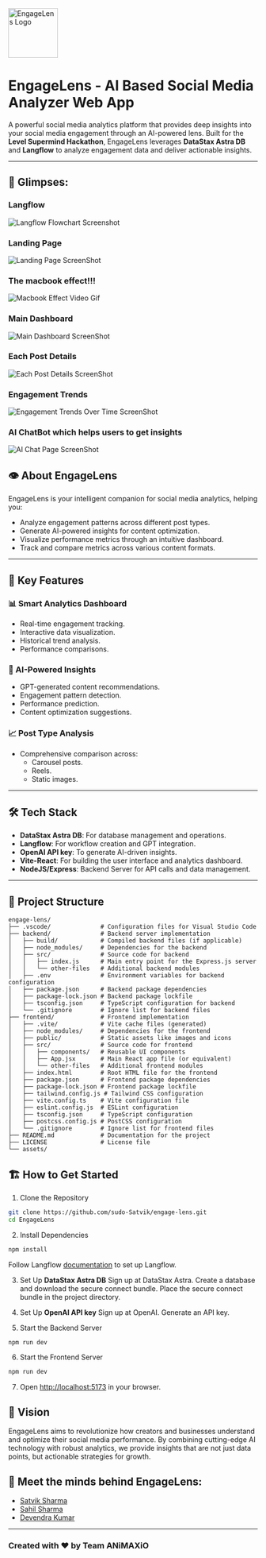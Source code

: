 <img src="./frontend/src/assets/logo-light.png" alt="EngageLens Logo" width="100px">


# EngageLens - AI Based Social Media Analyzer Web App

A powerful social media analytics platform that provides deep insights into your social media engagement through an AI-powered lens. Built for the **Level Supermind Hackathon**, EngageLens leverages **DataStax Astra DB** and **Langflow** to analyze engagement data and deliver actionable insights.  

---

## 📸 Glimpses:

### Langflow
![Langflow Flowchart Screenshot](/assets/langflow.png)

### Landing Page
![Landing Page ScreenShot](/assets/landing-page.png)

### The macbook effect!!!
![Macbook Effect Video Gif](/assets/macbook-effect.gif)

### Main Dashboard
![Main Dashboard ScreenShot](/assets/main-dashboard.png)

### Each Post Details
![Each Post Details ScreenShot](/assets/each-post-detail.png)

### Engagement Trends 
![Engagement Trends Over Time ScreenShot](/assets/engagement-trends.png)

### AI ChatBot which helps users to get insights
![AI Chat Page ScreenShot](/assets/ai-chat.png)

## 👁️ About EngageLens  

EngageLens is your intelligent companion for social media analytics, helping you:  
- Analyze engagement patterns across different post types.  
- Generate AI-powered insights for content optimization.  
- Visualize performance metrics through an intuitive dashboard.  
- Track and compare metrics across various content formats.  

---

## 🌟 Key Features  

### **📊 Smart Analytics Dashboard**  
- Real-time engagement tracking.  
- Interactive data visualization.  
- Historical trend analysis.  
- Performance comparisons.  

### **🤖 AI-Powered Insights**  
- GPT-generated content recommendations.  
- Engagement pattern detection.  
- Performance prediction.  
- Content optimization suggestions.  

### **📈 Post Type Analysis**  
- Comprehensive comparison across:  
  - Carousel posts.  
  - Reels.  
  - Static images.  

---

## 🛠️ Tech Stack  

- **DataStax Astra DB**: For database management and operations.  
- **Langflow**: For workflow creation and GPT integration.  
- **OpenAI API key**: To generate AI-driven insights.  
- **Vite-React**: For building the user interface and analytics dashboard.
- **NodeJS/Express**: Backend Server for API calls and data management.  

---

## 📂 Project Structure  

```plaintext
engage-lens/
├── .vscode/              # Configuration files for Visual Studio Code
├── backend/              # Backend server implementation
│   ├── build/            # Compiled backend files (if applicable)
│   ├── node_modules/     # Dependencies for the backend
│   ├── src/              # Source code for backend
│   │   ├── index.js      # Main entry point for the Express.js server
│   │   └── other-files   # Additional backend modules
│   ├── .env              # Environment variables for backend configuration
│   ├── package.json      # Backend package dependencies
│   ├── package-lock.json # Backend package lockfile
│   ├── tsconfig.json     # TypeScript configuration for backend
│   └── .gitignore        # Ignore list for backend files
├── frontend/             # Frontend implementation
│   ├── .vite/            # Vite cache files (generated)
│   ├── node_modules/     # Dependencies for the frontend
│   ├── public/           # Static assets like images and icons
│   ├── src/              # Source code for frontend
│   │   ├── components/   # Reusable UI components
│   │   ├── App.jsx       # Main React app file (or equivalent)
│   │   └── other-files   # Additional frontend modules
│   ├── index.html        # Root HTML file for the frontend
│   ├── package.json      # Frontend package dependencies
│   ├── package-lock.json # Frontend package lockfile
│   ├── tailwind.config.js # Tailwind CSS configuration
│   ├── vite.config.ts    # Vite configuration file
│   ├── eslint.config.js  # ESLint configuration
│   ├── tsconfig.json     # TypeScript configuration
│   ├── postcss.config.js # PostCSS configuration
│   └── .gitignore        # Ignore list for frontend files
├── README.md             # Documentation for the project
├── LICENSE               # License file
└── assets/           
```


## 🏗️ How to Get Started
1. Clone the Repository
```bash
git clone https://github.com/sudo-Satvik/engage-lens.git
cd EngageLens
```

2. Install Dependencies
```bash
npm install
```
Follow Langflow [documentation](https://docs.langflow.org/) to set up Langflow.

3. Set Up **DataStax Astra DB**
Sign up at DataStax Astra.
Create a database and download the secure connect bundle.
Place the secure connect bundle in the project directory.

4. Set Up **OpenAI API key**
Sign up at OpenAI.
Generate an API key.

5. Start the Backend Server
```bash
npm run dev
```

6. Start the Frontend Server
```bash
npm run dev
```

7. Open [http://localhost:5173](http://localhost:5173) in your browser.



## 🎯 Vision
EngageLens aims to revolutionize how creators and businesses understand and optimize their social media performance. By combining cutting-edge AI technology with robust analytics, we provide insights that are not just data points, but actionable strategies for growth.

## 👥 Meet the minds behind EngageLens:

- [Satvik Sharma](https://github.com/sudo-Satvik/)
- [Sahil Sharma](https://github.com/SAHIL-Sharma21/)
- [Devendra Kumar](https://github.com/KumaDevendra/)

<hr>
<h3>Created with ❤️ by Team ANiMAXiO</h3>